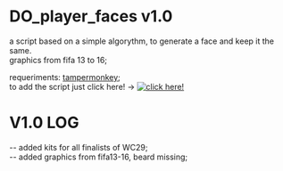 # DO_player_faces v1.0

a script based on a simple algorythm, to generate a face and keep it the same.  
graphics from fifa 13 to 16;  
  
requeriments: [tampermonkey](https://www.tampermonkey.net/);   
to add the script just click here! -> [![click here!](https://img.shields.io/badge/Tampermonkey-Instalar-blue)](https://raw.githubusercontent.com/jedimv/DO_player_faces/main/DOplayerfaces.user.js)  


# V1.0 LOG  
-- added kits for all finalists of WC29;  
-- added graphics from fifa13-16, beard missing;  

